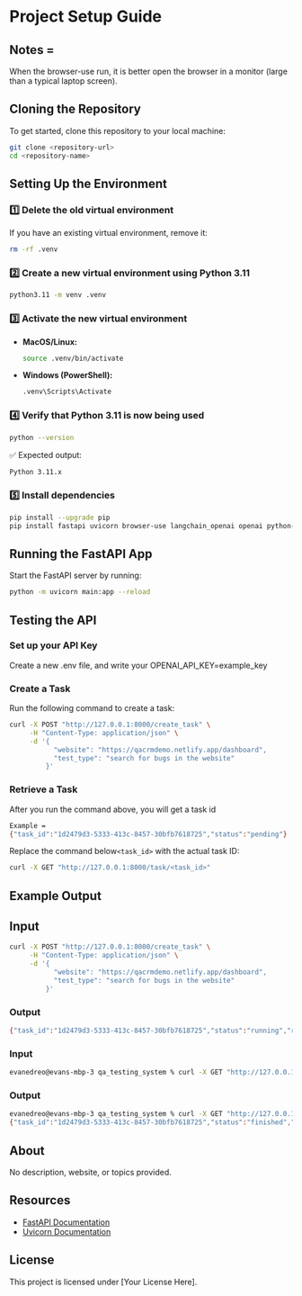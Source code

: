 # Project Setup Guide

## Notes =
When the browser-use run, it is better open the browser in a monitor (large than a typical laptop screen).  

## Cloning the Repository
To get started, clone this repository to your local machine:
```sh
git clone <repository-url>
cd <repository-name>
```

## Setting Up the Environment

### 1️⃣ Delete the old virtual environment
If you have an existing virtual environment, remove it:
```sh
rm -rf .venv
```

### 2️⃣ Create a new virtual environment using Python 3.11
```sh
python3.11 -m venv .venv
```

### 3️⃣ Activate the new virtual environment
- **MacOS/Linux:**
  ```sh
  source .venv/bin/activate
  ```
- **Windows (PowerShell):**
  ```sh
  .venv\Scripts\Activate
  ```

### 4️⃣ Verify that Python 3.11 is now being used
```sh
python --version
```
✅ Expected output:
```sh
Python 3.11.x
```

### 5️⃣ Install dependencies
```sh
pip install --upgrade pip
pip install fastapi uvicorn browser-use langchain_openai openai python-dotenv pydantic uuid threading logging asyncio playwright
```

## Running the FastAPI App
Start the FastAPI server by running:
```sh
python -m uvicorn main:app --reload
```

## Testing the API
### Set up your API Key
Create a new .env file, and write your OPENAI_API_KEY=example_key
### Create a Task
Run the following command to create a task:
```sh
curl -X POST "http://127.0.0.1:8000/create_task" \
     -H "Content-Type: application/json" \
     -d '{
           "website": "https://qacrmdemo.netlify.app/dashboard",
           "test_type": "search for bugs in the website"
         }'
```

### Retrieve a Task
After you run the command above, you will get a task id
```sh
Example = 
{"task_id":"1d2479d3-5333-413c-8457-30bfb7618725","status":"pending"}   
```
Replace the command below`<task_id>` with the actual task ID:
```sh
curl -X GET "http://127.0.0.1:8000/task/<task_id>"
```

## Example Output
## Input
```sh
curl -X POST "http://127.0.0.1:8000/create_task" \
     -H "Content-Type: application/json" \
     -d '{
           "website": "https://qacrmdemo.netlify.app/dashboard",
           "test_type": "search for bugs in the website"
         }'
```

### Output
```sh
{"task_id":"1d2479d3-5333-413c-8457-30bfb7618725","status":"running","results":[]}
```

### Input 
```sh
evanedreo@evans-mbp-3 qa_testing_system % curl -X GET "http://127.0.0.1:8000/task/1d2479d3-5333-413c-8457-30bfb7618725"
```

### Output
```sh                       
evanedreo@evans-mbp-3 qa_testing_system % curl -X GET "http://127.0.0.1:8000/task/1d2479d3-5333-413c-8457-30bfb7618725"
{"task_id":"1d2479d3-5333-413c-8457-30bfb7618725","status":"finished","results":[{"test_steps":"Steps:\n1. Open the website in a web browser.\n2. Perform a visual inspection of the homepage layout to check for any immediate visual bugs (e.g., misplaced elements, incorrect fonts, broken images).\n3. Navigate through the main sections of the website (Home, About, Services, Contact, etc.).\n4. Check each section for:\n   - Functionality issues (e.g., links not working, buttons not responding).\n   - Layout consistency (e.g., alignment issues, overlapping content).\n   - Cross-browser compatibility by testing in different browsers (e.g., Chrome, Firefox, Safari).\n5. Test responsiveness by resizing the browser window and checking the layout on various screen sizes (simulating different devices).\n6. Use website tools or browser developer tools to monitor for any console errors or loading issues.\n7. Perform user-specific actions (if applicable), such as logging in, signing up, submitting forms, and checking for any errors or unexpected behavior.\n8. Check for backend issues by submitting forms and inspecting the network tab in developer tools for failed requests or incorrect API responses.\n9. Validate that all forms have proper validation and error messages that guide the user.\n10. Assess the website's performance (e.g., page loading times) to ensure it's within acceptable limits.\n11. Review content for accuracy (e.g., spelling errors, outdated information).\n12. Perform any specific test cases that are relevant to the website’s functionality (e.g., transaction processes, search functionalities).","expected_result":"- The website functions correctly across all tested browsers and devices, with no visual or functional bugs.\n- All user interactions (logins, form submissions, etc.) work as intended, with proper error handling and user feedback.\n- No console errors or disrupted network requests during navigation and user actions.\n- Consistent layout and design elements throughout the website.\n- All content is accurate, up-to-date, and displays correctly.\n- The website performance meets required standards, with acceptable load times and resource usage.","actual_result":"Completed testing on qacrmdemo.netlify.app: \n1. Identified database connection error in 'Recent Customers'.\n2. Found layout formatting issues in 'Customers'.\n3. Verified 'Deals', 'Companies' sections with no issues.\n4. Identified missing functionalities in 'Reports'.\n5. Successfully tested form submissions and report generation.\nOverall, functionality is mostly consistent across sections, with noted issues to address for improvement.","bug_analysis":"1. **Bug Classification:** Major Bug\n\n2. **Explanation of the Issue:**\n   - The actual outcome reveals several deviations from the expected outcomes that result in a failure to meet key success criteria:\n     - **Database Connection Error:** The 'Recent Customers' section experiencing a database connection error directly impacts the functionality and interrupts user interaction, which could lead to user confusion and hinder essential operations.\n     - **Layout Formatting Issues:** The problems observed in the 'Customers' section's layout violate the expectation of consistent layout and design elements.\n     - **Missing Functionalities:** In the 'Reports' section, the absence of certain functionalities constitutes a significant deviation from the requirement for all interactions and sections to work as intended.\n\n3. **Suggested Fixes:**\n   - **Database Connection Error:** Investigate and resolve the database connectivity issue in the 'Recent Customers' section, ensuring stable access to necessary data. Implement robust error handling to provide clear feedback to users when such errors occur.\n   - **Layout Formatting Issues:** Review and adjust the CSS and design templates involved in the 'Customers' section to ensure consistency and proper formatting across different devices and browsers.\n   - **Missing Functionalities:** Conduct a thorough assessment to identify missing functionalities in the 'Reports' section. Implement the necessary features to ensure comprehensive and expected user interactions.\n\n4. **Confidence Score:** 95%\n   - The presence of a database connection error, layout issues, and missing functionalities indicates clear departures from the expected behaviors, suggesting a high likelihood of these being legitimate bugs that need addressing."}]}
```

## About
No description, website, or topics provided.

## Resources
- [FastAPI Documentation](https://fastapi.tiangolo.com/)
- [Uvicorn Documentation](https://www.uvicorn.org/)

## License
This project is licensed under [Your License Here].

